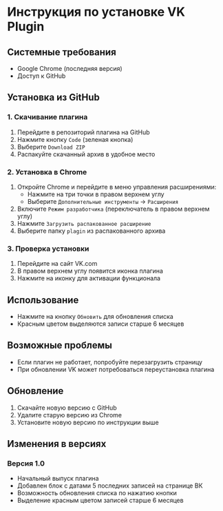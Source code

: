 # Инструкция по установке VK Plugin

## Системные требования
- Google Chrome (последняя версия)
- Доступ к GitHub

## Установка из GitHub

### 1. Скачивание плагина
1. Перейдите в репозиторий плагина на GitHub
2. Нажмите кнопку `Code` (зеленая кнопка)
3. Выберите `Download ZIP`
4. Распакуйте скачанный архив в удобное место

### 2. Установка в Chrome
1. Откройте Chrome и перейдите в меню управления расширениями:
   - Нажмите на три точки в правом верхнем углу
   - Выберите `Дополнительные инструменты` -> `Расширения`
2. Включите `Режим разработчика` (переключатель в правом верхнем углу)
3. Нажмите `Загрузить распакованное расширение`
4. Выберите папку `plagin` из распакованного архива

### 3. Проверка установки
1. Перейдите на сайт VK.com
2. В правом верхнем углу появится иконка плагина
3. Нажмите на иконку для активации функционала

## Использование
- Нажмите на кнопку `Обновить` для обновления списка
- Красным цветом выделяются записи старше 6 месяцев

## Возможные проблемы
- Если плагин не работает, попробуйте перезагрузить страницу
- При обновлении VK может потребоваться переустановка плагина

## Обновление
1. Скачайте новую версию с GitHub
2. Удалите старую версию из Chrome
3. Установите новую версию по инструкции выше

## Изменения в версиях

### Версия 1.0
- Начальный выпуск плагина
- Добавлен блок с датами 5 последних записей на странице ВК
- Возможность обновления списка по нажатию кнопки
- Выделение красным цветом записей старше 6 месяцев
